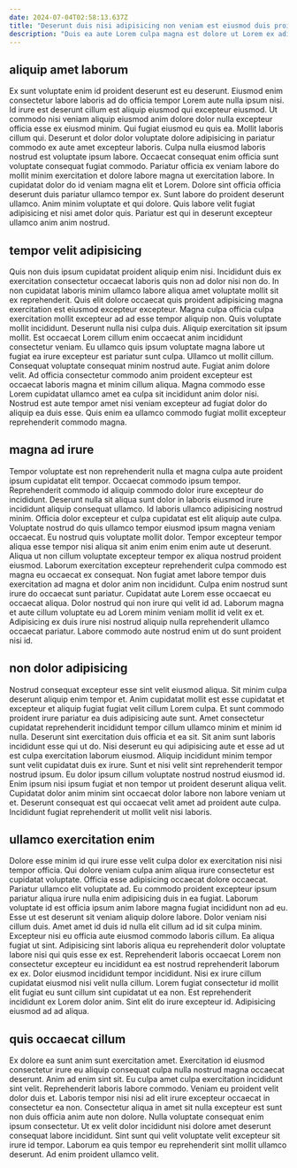 ```yaml
---
date: 2024-07-04T02:58:13.637Z
title: "Deserunt duis nisi adipisicing non veniam est eiusmod duis proident."
description: "Duis ea aute Lorem culpa magna est dolore ut Lorem ex adipisicing proident. Reprehenderit Lorem fugiat cupidatat aliquip amet dolore qui nisi anim deserunt deserunt."
---
```



## aliquip amet laborum

Ex sunt voluptate enim id proident deserunt est eu deserunt. Eiusmod enim consectetur labore laboris ad do officia tempor Lorem aute nulla ipsum nisi. Id irure est deserunt cillum est aliquip eiusmod qui excepteur eiusmod. Ut commodo nisi veniam aliquip eiusmod anim dolore dolor nulla excepteur officia esse ex eiusmod minim. Qui fugiat eiusmod eu quis ea.
Mollit laboris cillum qui. Deserunt et dolor dolor voluptate dolore adipisicing in pariatur commodo ex aute amet excepteur laboris. Culpa nulla eiusmod laboris nostrud est voluptate ipsum labore. Occaecat consequat enim officia sunt voluptate consequat fugiat commodo.
Pariatur officia ex veniam labore do mollit minim exercitation et dolore labore magna ut exercitation labore. In cupidatat dolor do id veniam magna elit et Lorem. Dolore sint officia officia deserunt duis pariatur ullamco tempor ex. Sunt labore do proident deserunt ullamco. Anim minim voluptate et qui dolore. Quis labore velit fugiat adipisicing et nisi amet dolor quis. Pariatur est qui in deserunt excepteur ullamco anim anim nostrud.

## tempor velit adipisicing

Quis non duis ipsum cupidatat proident aliquip enim nisi. Incididunt duis ex exercitation consectetur occaecat laboris quis non ad dolor nisi non do. In non cupidatat laboris minim ullamco labore aliqua amet voluptate mollit sit ex reprehenderit. Quis elit dolore occaecat quis proident adipisicing magna exercitation est eiusmod excepteur excepteur. Magna culpa officia culpa exercitation mollit excepteur ad ad esse tempor aliquip non. Quis voluptate mollit incididunt. Deserunt nulla nisi culpa duis.
Aliquip exercitation sit ipsum mollit. Est occaecat Lorem cillum enim occaecat anim incididunt consectetur veniam. Eu ullamco quis ipsum voluptate magna labore ut fugiat ea irure excepteur est pariatur sunt culpa. Ullamco ut mollit cillum. Consequat voluptate consequat minim nostrud aute.
Fugiat anim dolore velit. Ad officia consectetur commodo anim proident excepteur est occaecat laboris magna et minim cillum aliqua. Magna commodo esse Lorem cupidatat ullamco amet ea culpa sit incididunt anim dolor nisi. Nostrud est aute tempor amet nisi veniam excepteur ad fugiat dolor do aliquip ea duis esse. Quis enim ea ullamco commodo fugiat mollit excepteur reprehenderit commodo magna.

## magna ad irure

Tempor voluptate est non reprehenderit nulla et magna culpa aute proident ipsum cupidatat elit tempor. Occaecat commodo ipsum tempor. Reprehenderit commodo id aliquip commodo dolor irure excepteur do incididunt. Deserunt nulla sit aliqua sunt dolor in laboris eiusmod irure incididunt aliquip consequat ullamco. Id laboris ullamco adipisicing nostrud minim.
Officia dolor excepteur et culpa cupidatat est elit aliquip aute culpa. Voluptate nostrud do quis ullamco tempor eiusmod ipsum magna veniam occaecat. Eu nostrud quis voluptate mollit dolor. Tempor excepteur tempor aliqua esse tempor nisi aliqua sit anim enim enim enim aute ut deserunt. Aliqua ut non cillum voluptate excepteur tempor ex aliqua nostrud proident eiusmod.
Laborum exercitation excepteur reprehenderit culpa commodo est magna eu occaecat ex consequat. Non fugiat amet labore tempor duis exercitation ad magna et dolor anim non incididunt. Culpa enim nostrud sunt irure do occaecat sunt pariatur. Cupidatat aute Lorem esse occaecat eu occaecat aliqua. Dolor nostrud qui non irure qui velit id ad. Laborum magna et aute cillum voluptate eu ad Lorem minim veniam mollit id velit ex et. Adipisicing ex duis irure nisi nostrud aliquip nulla reprehenderit ullamco occaecat pariatur. Labore commodo aute nostrud enim ut do sunt proident nisi id.

## non dolor adipisicing

Nostrud consequat excepteur esse sint velit eiusmod aliqua. Sit minim culpa deserunt aliquip enim tempor et. Anim cupidatat mollit est esse cupidatat et excepteur et aliquip fugiat fugiat velit cillum Lorem culpa. Et sunt commodo proident irure pariatur ea duis adipisicing aute sunt.
Amet consectetur cupidatat reprehenderit incididunt tempor cillum ullamco minim et minim id nulla. Deserunt sint exercitation duis officia et ea sit. Sit anim sunt laboris incididunt esse qui ut do. Nisi deserunt eu qui adipisicing aute et esse ad ut est culpa exercitation laborum eiusmod. Aliquip incididunt minim tempor sunt velit cupidatat duis ex irure. Sunt et nisi velit sint reprehenderit tempor nostrud ipsum.
Eu dolor ipsum cillum voluptate nostrud nostrud eiusmod id. Enim ipsum nisi ipsum fugiat et non tempor ut proident deserunt aliqua velit. Cupidatat dolor anim minim sint occaecat dolor labore non labore veniam ut et. Deserunt consequat est qui occaecat velit amet ad proident aute culpa. Incididunt fugiat reprehenderit ut mollit velit nisi laboris.

## ullamco exercitation enim

Dolore esse minim id qui irure esse velit culpa dolor ex exercitation nisi nisi tempor officia. Qui dolore veniam culpa anim aliqua irure consectetur est cupidatat voluptate. Officia esse adipisicing occaecat dolore occaecat. Pariatur ullamco elit voluptate ad. Eu commodo proident excepteur ipsum pariatur aliqua irure nulla enim adipisicing duis in ea fugiat. Laborum voluptate id est officia ipsum anim labore magna fugiat incididunt non ad eu. Esse ut est deserunt sit veniam aliquip dolore labore. Dolor veniam nisi cillum duis.
Amet amet id duis id nulla elit cillum ad id sit culpa minim. Excepteur nisi eu officia aute eiusmod commodo laboris cillum. Ea aliqua fugiat ut sint. Adipisicing sint laboris aliqua eu reprehenderit dolor voluptate labore nisi qui quis esse ex est. Reprehenderit laboris occaecat Lorem non consectetur excepteur eu incididunt ea est nostrud reprehenderit laborum ex ex. Dolor eiusmod incididunt tempor incididunt.
Nisi ex irure cillum cupidatat eiusmod nisi velit nulla cillum. Lorem fugiat consectetur id mollit elit fugiat eu sunt cillum sint cupidatat ut ea non. Est reprehenderit incididunt ex Lorem dolor anim. Sint elit do irure excepteur id. Adipisicing eiusmod ad ad aliqua.

## quis occaecat cillum

Ex dolore ea sunt anim sunt exercitation amet. Exercitation id eiusmod consectetur irure eu aliquip consequat culpa nulla nostrud magna occaecat deserunt. Anim ad enim sint sit. Eu culpa amet culpa exercitation incididunt sint velit.
Reprehenderit laboris labore commodo. Veniam eu proident velit dolor duis et. Laboris tempor nisi nisi ad elit irure excepteur occaecat in consectetur ea non. Consectetur aliqua in amet sit nulla excepteur est sunt non duis officia anim aute non dolore. Nulla voluptate consequat enim ipsum consectetur.
Ut ex velit dolor incididunt nisi dolore amet deserunt consequat labore incididunt. Sint sunt qui velit voluptate velit excepteur sit irure id tempor. Laborum ea quis tempor eu reprehenderit sint mollit ullamco deserunt. Ad enim proident ullamco velit.

